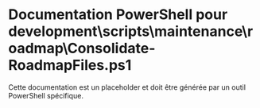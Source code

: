 # Documentation PowerShell pour development\scripts\maintenance\roadmap\Consolidate-RoadmapFiles.ps1

Cette documentation est un placeholder et doit être générée par un outil PowerShell spécifique.
